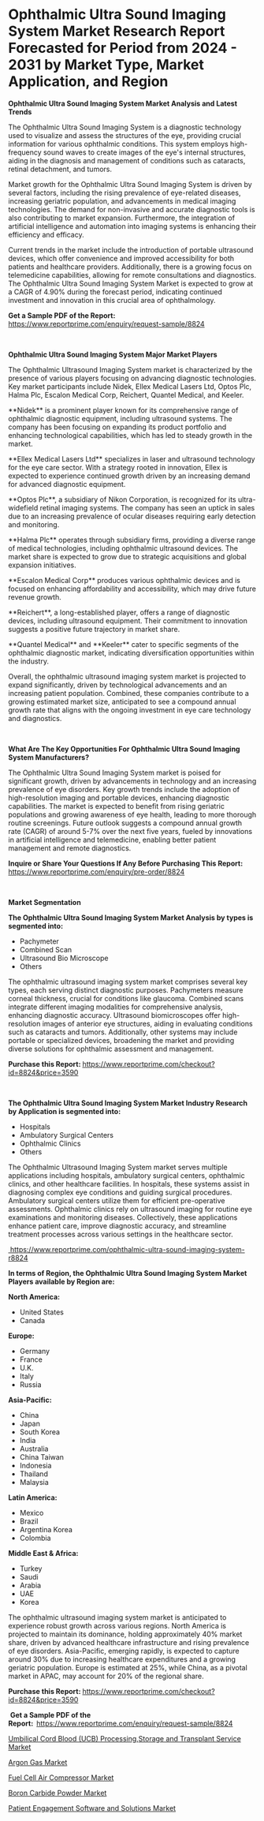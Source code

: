 <p><h1>Ophthalmic Ultra Sound Imaging System Market Research Report Forecasted for Period from 2024 -  2031 by Market Type, Market Application, and Region</h1></p><p><strong>Ophthalmic Ultra Sound Imaging System Market Analysis and Latest Trends</strong></p>
<p><p>The Ophthalmic Ultra Sound Imaging System is a diagnostic technology used to visualize and assess the structures of the eye, providing crucial information for various ophthalmic conditions. This system employs high-frequency sound waves to create images of the eye's internal structures, aiding in the diagnosis and management of conditions such as cataracts, retinal detachment, and tumors.</p><p>Market growth for the Ophthalmic Ultra Sound Imaging System is driven by several factors, including the rising prevalence of eye-related diseases, increasing geriatric population, and advancements in medical imaging technologies. The demand for non-invasive and accurate diagnostic tools is also contributing to market expansion. Furthermore, the integration of artificial intelligence and automation into imaging systems is enhancing their efficiency and efficacy.</p><p>Current trends in the market include the introduction of portable ultrasound devices, which offer convenience and improved accessibility for both patients and healthcare providers. Additionally, there is a growing focus on telemedicine capabilities, allowing for remote consultations and diagnostics. The Ophthalmic Ultra Sound Imaging System Market is expected to grow at a CAGR of 4.90% during the forecast period, indicating continued investment and innovation in this crucial area of ophthalmology.</p></p>
<p><strong>Get a Sample PDF of the Report:&nbsp;</strong> <a href="https://www.reportprime.com/enquiry/request-sample/8824?utm_campaign=1847&utm_medium=2&utm_source=Github&utm_content=ia&utm_term=28112024&utm_id=ophthalmic-ultra-sound-imaging-system">https://www.reportprime.com/enquiry/request-sample/8824</a></p>
<p>&nbsp;</p>
<p><strong>Ophthalmic Ultra Sound Imaging System Major Market Players</strong></p>
<p><p>The Ophthalmic Ultrasound Imaging System market is characterized by the presence of various players focusing on advancing diagnostic technologies. Key market participants include Nidek, Ellex Medical Lasers Ltd, Optos Plc, Halma Plc, Escalon Medical Corp, Reichert, Quantel Medical, and Keeler.</p><p>**Nidek** is a prominent player known for its comprehensive range of ophthalmic diagnostic equipment, including ultrasound systems. The company has been focusing on expanding its product portfolio and enhancing technological capabilities, which has led to steady growth in the market.</p><p>**Ellex Medical Lasers Ltd** specializes in laser and ultrasound technology for the eye care sector. With a strategy rooted in innovation, Ellex is expected to experience continued growth driven by an increasing demand for advanced diagnostic equipment. </p><p>**Optos Plc**, a subsidiary of Nikon Corporation, is recognized for its ultra-widefield retinal imaging systems. The company has seen an uptick in sales due to an increasing prevalence of ocular diseases requiring early detection and monitoring.</p><p>**Halma Plc** operates through subsidiary firms, providing a diverse range of medical technologies, including ophthalmic ultrasound devices. The market share is expected to grow due to strategic acquisitions and global expansion initiatives.</p><p>**Escalon Medical Corp** produces various ophthalmic devices and is focused on enhancing affordability and accessibility, which may drive future revenue growth.</p><p>**Reichert**, a long-established player, offers a range of diagnostic devices, including ultrasound equipment. Their commitment to innovation suggests a positive future trajectory in market share.</p><p>**Quantel Medical** and **Keeler** cater to specific segments of the ophthalmic diagnostic market, indicating diversification opportunities within the industry.</p><p>Overall, the ophthalmic ultrasound imaging system market is projected to expand significantly, driven by technological advancements and an increasing patient population. Combined, these companies contribute to a growing estimated market size, anticipated to see a compound annual growth rate that aligns with the ongoing investment in eye care technology and diagnostics.</p></p>
<p>&nbsp;</p>
<p><strong>What Are The Key Opportunities For Ophthalmic Ultra Sound Imaging System Manufacturers?</strong></p>
<p><p>The Ophthalmic Ultra Sound Imaging System market is poised for significant growth, driven by advancements in technology and an increasing prevalence of eye disorders. Key growth trends include the adoption of high-resolution imaging and portable devices, enhancing diagnostic capabilities. The market is expected to benefit from rising geriatric populations and growing awareness of eye health, leading to more thorough routine screenings. Future outlook suggests a compound annual growth rate (CAGR) of around 5-7% over the next five years, fueled by innovations in artificial intelligence and telemedicine, enabling better patient management and remote diagnostics.</p></p>
<p><strong>Inquire or Share Your Questions If Any Before Purchasing This Report:</strong> <a href="https://www.reportprime.com/enquiry/pre-order/8824?utm_campaign=1847&utm_medium=2&utm_source=Github&utm_content=ia&utm_term=28112024&utm_id=ophthalmic-ultra-sound-imaging-system">https://www.reportprime.com/enquiry/pre-order/8824</a></p>
<p>&nbsp;</p>
<p><strong>Market Segmentation</strong></p>
<p><strong>The Ophthalmic Ultra Sound Imaging System Market Analysis by types is segmented into:</strong></p>
<p><ul><li>Pachymeter</li><li>Combined Scan</li><li>Ultrasound Bio Microscope</li><li>Others</li></ul></p>
<p><p>The ophthalmic ultrasound imaging system market comprises several key types, each serving distinct diagnostic purposes. Pachymeters measure corneal thickness, crucial for conditions like glaucoma. Combined scans integrate different imaging modalities for comprehensive analysis, enhancing diagnostic accuracy. Ultrasound biomicroscopes offer high-resolution images of anterior eye structures, aiding in evaluating conditions such as cataracts and tumors. Additionally, other systems may include portable or specialized devices, broadening the market and providing diverse solutions for ophthalmic assessment and management.</p></p>
<p><strong>Purchase this Report:&nbsp;</strong><a href="https://www.reportprime.com/checkout?id=8824&price=3590&utm_campaign=1847&utm_medium=2&utm_source=Github&utm_content=ia&utm_term=28112024&utm_id=ophthalmic-ultra-sound-imaging-system">https://www.reportprime.com/checkout?id=8824&price=3590</a></p>
<p>&nbsp;</p>
<p><strong>The Ophthalmic Ultra Sound Imaging System Market Industry Research by Application is segmented into:</strong></p>
<p><ul><li>Hospitals</li><li>Ambulatory Surgical Centers</li><li>Ophthalmic Clinics</li><li>Others</li></ul></p>
<p><p>The Ophthalmic Ultrasound Imaging System market serves multiple applications including hospitals, ambulatory surgical centers, ophthalmic clinics, and other healthcare facilities. In hospitals, these systems assist in diagnosing complex eye conditions and guiding surgical procedures. Ambulatory surgical centers utilize them for efficient pre-operative assessments. Ophthalmic clinics rely on ultrasound imaging for routine eye examinations and monitoring diseases. Collectively, these applications enhance patient care, improve diagnostic accuracy, and streamline treatment processes across various settings in the healthcare sector.</p></p>
<p><a href="https://www.reportprime.com/ophthalmic-ultra-sound-imaging-system-r8824?utm_campaign=1847&utm_medium=2&utm_source=Github&utm_content=ia&utm_term=28112024&utm_id=ophthalmic-ultra-sound-imaging-system">&nbsp;https://www.reportprime.com/ophthalmic-ultra-sound-imaging-system-r8824</a></p>
<p><strong>In terms of Region, the Ophthalmic Ultra Sound Imaging System Market Players available by Region are:</strong></p>
<p>
    <p> <strong> North America: </strong>
        <ul>
            <li>United States</li>
            <li>Canada</li>
        </ul>
        </p> 
    <p> <strong> Europe: </strong>
        <ul>
            <li>Germany</li>
            <li>France</li>
            <li>U.K.</li>
            <li>Italy</li>
            <li>Russia</li>
        </ul>
        </p> 
    <p> <strong> Asia-Pacific: </strong>
        <ul>
            <li>China</li>
            <li>Japan</li>
            <li>South Korea</li>
            <li>India</li>
            <li>Australia</li>
            <li>China Taiwan</li>
            <li>Indonesia</li>
            <li>Thailand</li>
            <li>Malaysia</li>
        </ul>
        </p> 
    <p> <strong> Latin America: </strong>
        <ul>
            <li>Mexico</li>
            <li>Brazil</li>
            <li>Argentina Korea</li>
            <li>Colombia</li>
        </ul>
        </p> 
    <p> <strong> Middle East & Africa: </strong>
        <ul>
            <li>Turkey</li>
            <li>Saudi</li>
            <li>Arabia</li>
            <li>UAE</li>
            <li>Korea</li>
        </ul>
    </p>
    </p>
<p><p>The ophthalmic ultrasound imaging system market is anticipated to experience robust growth across various regions. North America is projected to maintain its dominance, holding approximately 40% market share, driven by advanced healthcare infrastructure and rising prevalence of eye disorders. Asia-Pacific, emerging rapidly, is expected to capture around 30% due to increasing healthcare expenditures and a growing geriatric population. Europe is estimated at 25%, while China, as a pivotal market in APAC, may account for 20% of the regional share.</p></p>
<p><strong>Purchase this Report: </strong><a href="https://www.reportprime.com/checkout?id=8824&price=3590&utm_campaign=1847&utm_medium=2&utm_source=Github&utm_content=ia&utm_term=28112024&utm_id=ophthalmic-ultra-sound-imaging-system">https://www.reportprime.com/checkout?id=8824&price=3590</a></p>
<p>&nbsp;<strong>Get a Sample PDF of the Report:&nbsp;&nbsp;</strong><a href="https://www.reportprime.com/enquiry/request-sample/8824?utm_campaign=1847&utm_medium=2&utm_source=Github&utm_content=ia&utm_term=28112024&utm_id=ophthalmic-ultra-sound-imaging-system">https://www.reportprime.com/enquiry/request-sample/8824</a></p>
<p><strong></strong></p>
<p><p><a href="https://issuu.com/reportprime-2/docs/umbilical-cord-blood-ucb-processing_b4804c715ea926?utm_campaign=1847&utm_medium=2&utm_source=Github&utm_content=ia&utm_term=28112024&utm_id=ophthalmic-ultra-sound-imaging-system">Umbilical Cord Blood (UCB) Processing,Storage and Transplant Service Market</a></p><p><a href="https://www.linkedin.com/pulse/pulse-argon-gas-rhythms-change-market-resonance-2024-2031-b0uee?utm_campaign=1847&utm_medium=2&utm_source=Github&utm_content=ia&utm_term=28112024&utm_id=ophthalmic-ultra-sound-imaging-system">Argon Gas Market</a></p><p><a href="https://www.linkedin.com/pulse/insights-fuel-cell-air-compressor-industry-market-financial-sf2de?utm_campaign=1847&utm_medium=2&utm_source=Github&utm_content=ia&utm_term=28112024&utm_id=ophthalmic-ultra-sound-imaging-system">Fuel Cell Air Compressor Market</a></p><p><a href="https://www.linkedin.com/pulse/pulse-boron-carbide-powder-rhythms-change-market-resonance-fiy9e?utm_campaign=1847&utm_medium=2&utm_source=Github&utm_content=ia&utm_term=28112024&utm_id=ophthalmic-ultra-sound-imaging-system">Boron Carbide Powder Market</a></p><p><a href="https://issuu.com/reportprime-2/docs/patient-engagement-software-and-sol_52f4ca3e993e50?utm_campaign=1847&utm_medium=2&utm_source=Github&utm_content=ia&utm_term=28112024&utm_id=ophthalmic-ultra-sound-imaging-system">Patient Engagement Software and Solutions Market</a></p></p>